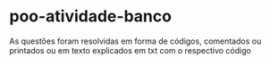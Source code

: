 # poo-atividade-banco
As questões foram resolvidas em forma de códigos, comentados ou printados ou em texto explicados em txt com o respectivo código
